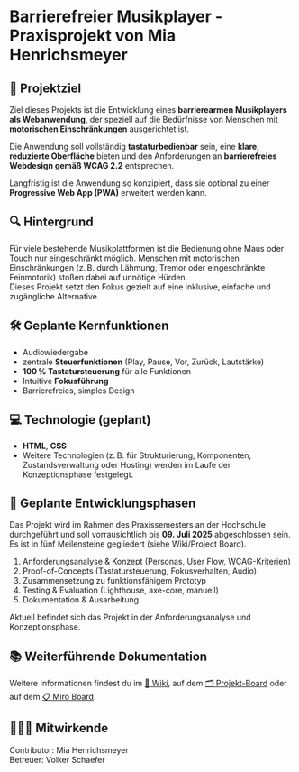 # Barrierefreier Musikplayer - Praxisprojekt von Mia Henrichsmeyer

## 🏁 Projektziel

Ziel dieses Projekts ist die Entwicklung eines **barrierearmen Musikplayers als Webanwendung**, der speziell auf die Bedürfnisse von Menschen mit **motorischen Einschränkungen** ausgerichtet ist.

Die Anwendung soll vollständig **tastaturbedienbar** sein, eine **klare, reduzierte Oberfläche** bieten und den Anforderungen an **barrierefreies Webdesign gemäß WCAG 2.2** entsprechen.

Langfristig ist die Anwendung so konzipiert, dass sie optional zu einer **Progressive Web App (PWA)** erweitert werden kann.



## 🔍 Hintergrund

Für viele bestehende Musikplattformen ist die Bedienung ohne Maus oder Touch nur eingeschränkt möglich. Menschen mit motorischen Einschränkungen (z. B. durch Lähmung, Tremor oder eingeschränkte Feinmotorik) stoßen dabei auf unnötige Hürden.  
Dieses Projekt setzt den Fokus gezielt auf eine inklusive, einfache und zugängliche Alternative.



## 🛠️ Geplante Kernfunktionen

- Audiowiedergabe
- zentrale **Steuerfunktionen** (Play, Pause, Vor, Zurück, Lautstärke)
- **100 % Tastatursteuerung** für alle Funktionen
- Intuitive **Fokusführung**
- Barrierefreies, simples Design



## 💻 Technologie (geplant)

- **HTML**, **CSS**
- Weitere Technologien (z. B. für Strukturierung, Komponenten, Zustandsverwaltung oder Hosting) werden im Laufe der Konzeptionsphase festgelegt.



## 🧪 Geplante Entwicklungsphasen

Das Projekt wird im Rahmen des Praxissemesters an der Hochschule durchgeführt und soll vorrausichtlich bis **09. Juli 2025** abgeschlossen sein. Es ist in fünf Meilensteine gegliedert (siehe Wiki/Project Board).

1. Anforderungsanalyse & Konzept (Personas, User Flow, WCAG-Kriterien)
2. Proof-of-Concepts (Tastatursteuerung, Fokusverhalten, Audio)
3. Zusammensetzung zu funktionsfähigem Prototyp
4. Testing & Evaluation (Lighthouse, axe-core, manuell)
5. Dokumentation & Ausarbeitung

Aktuell befindet sich das Projekt in der Anforderungsanalyse und Konzeptionsphase.



## 📚 Weiterführende Dokumentation

Weitere Informationen findest du im [📖 Wiki](https://github.com/miahenri/praxisprojekt-sose25/wiki), auf dem [🗂️ Projekt-Board](https://github.com/users/miahenri/projects/2) oder auf dem [📋 Miro Board](https://miro.com/app/board/uXjVI_cS8GE=/).



## 🧑🏽‍💻 Mitwirkende

Contributor: Mia Henrichsmeyer <br>
Betreuer: Volker Schaefer
